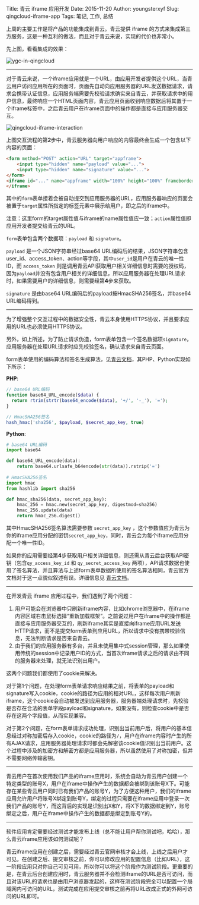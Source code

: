 Title: 青云 iframe 应用开发
Date: 2015-11-20
Author: youngsterxyf
Slug: qingcloud-iframe-app
Tags: 笔记, 工作, 总结

上周的主要工作是将产品的功能集成到青云。青云提供 iframe 的方式来集成第三方服务，这是一种互利的做法，而且对于青云来说，实现的代价也非常小。

先上图，看看集成的效果：

![ygc-in-qingcloud](https://raw.githubusercontent.com/youngsterxyf/youngsterxyf.github.com/master/assets/uploads/pics/ygc-in-qingcloud.png)

------

对于青云来说，一个iframe应用就是一个URL，由应用开发者提供这个URL，当青云用户访问应用所在的页面时，页面先自动向应用服务器的URL发送数据请求，请求会携带认证信息，应用服务端需要先校验请求确实来自青云，并获取请求中的用户信息，最终响应一个HTML页面内容，青云应用页面收到响应数据后将其置于一个iframe标签中，之后青云用户在iframe页面中的操作都是直接与应用服务器交互。

![qingcloud-iframe-interaction](https://raw.githubusercontent.com/youngsterxyf/youngsterxyf.github.com/master/assets/uploads/pics/qingcloud-iframe-interaction.png)

上图交互流程的第**2**步中，青云服务器向用户响应的内容最终会生成一个包含以下内容的页面：

```html
<form method="POST" action="URL" target="appframe">
    <input type="hidden" name="payload" value="...">
    <input type="hidden" name="signature" value="...">
</form>
<iframe id="..." name="appframe" width="100%" height="100%" frameborder="0">
</iframe>
```

其中的`form`表单接着会被自动提交到应用服务器的URL，应用服务器响应的页面会被置于`target`属性所指定的标签元素中展示给用户，即之后的iframe中。

注意：这里form的target属性值与iframe的name属性值应一致；`action`属性值即应用开发者提交给青云的URL。

`form`表单包含两个数据项：`payload` 和 `signature`。

`payload` 是一个JSON字符串经过base64 URL编码后的结果，JSON字符串包含user_id、access_token、action等字段，其中`user_id`是用户在青云的唯一性ID，而 `access_token` 则是调用青云API获取用户相关详细信息时需要的授权码，因为`payload`并没有包含用户相关的详细信息，所以应用服务器在处理URL请求时，如果需要用户的详细信息，则需要经第**4**步来获取。

`signature` 是由base64 URL编码后的payload按HmacSHA256签名，并base64 URL编码得到。

------

为了增强整个交互过程中的数据安全性，青云本身使用HTTPS协议，并且要求应用的URL也必须使用HTTPS协议。

另外，如上所述，为了防止请求伪造，form表单包含一个签名数据项`signature`，应用服务器在处理URL请求时应先校验签名，确认请求来自青云页面。

form表单使用的编码算法和签名生成算法，见[青云文档](https://docs.qingcloud.com/app/common/tutorial.html)，其PHP、Python实现如下所示：

**PHP**:

```php
// base64 URL编码
function base64_URL_encode($data) {
  return rtrim(strtr(base64_encode($data), '+/', '-_'), '=');
}

// HmacSHA256签名
hash_hmac('sha256', $payload, $secret_app_key, true)
```

**Python**:

```python
# base64 URL编码
import base64

def base64_URL_encode(data):
    return base64.urlsafe_b64encode(str(data)).rstrip('=')
    
# HmacSHA256签名
import hmac
from hashlib import sha256

def hmac_sha256(data, secret_app_key):
    hmac_256 = hmac.new(secret_app_key, digestmod=sha256)
    hmac_256.update(data)
    return hmac_256.digest()
```

其中HmacSHA256签名算法需要参数 `secret_app_key` ，这个参数值应为青云为你的iframe应用分配的密钥`secret_app_key`，同时，青云会为每个iframe应用分配一个唯一性ID。

如果你的应用需要经第**4**步获取用户相关详细信息，则还需从青云后台获取API密钥（包含`qy_access_key_id` 和 `qy_secret_access_key` 两项），API请求数据也使用了签名算法，并且算法与上述form表单数据所使用的签名算法相同，青云官方文档对于这一点貌似叙述有误。详细信息见 [青云文档](https://docs.qingcloud.com/app/common/tutorial.html#api)。

------

在开发青云 iframe 应用过程中，我们遇到了两个问题：

1. 用户可能会在浏览器中只刷新iframe内容，比如chrome浏览器中，在iframe内容区域右击鼠标选择“重新加载框架”。之前说过用户在iframe中的操作都是直接与应用服务器交互的，刷新iframe其实是直接向iframe应用URL发送HTTP请求，而不是提交form表单到应用URL，所以请求中没有携带校验信息，无法判断请求是否来自青云。
2. 由于我们的应用服务器有多台，并且未使用集中式session管理，那么如果使用传统的session中记录用户ID的方式，当首次iframe请求之后的请求由不同的服务器来处理，就无法识别出用户。

这两个问题我们都使用了cookie来解决。

对于第1个问题，在处理form表单请求响应结果之前，将表单的payload和signature写入cookie，cookie的路径为应用的相对URL，这样每次用户刷新iframe，这个cookie会自动被发送到应用服务器，服务器端处理请求时，先校验是否存在合法的表单字段payload和signature，如果没有，则检查cookie中是否存在这两个字段值，从而实现兼容。

对于第2个问题，在form表单请求成功处理，识别出当前用户后，将用户的基本信息经过对称加密后存入cookie，cookie的路径为`/`，用户在iframe内容时产生的所有AJAX请求，应用服务器处理请求时都会先解密该cookie值识别出当前用户。这个过程中涉及的加密方和解密方都是应用服务器，所以虽然使用了对称加密，但并不需要网络传输密钥。

------

青云用户在首次使用我们产品的iframe应用时，系统会自动为青云用户创建一个特定类型的账号X，用户在iframe中操作产生的数据都会被绑到该账号X下。可能存在某些青云用户同时已有我们产品的账号Y，为了方便这种用户，我们的iframe应用允许用户将账号X绑定到账号Y，绑定的过程只需要在iframe应用中登录一次我们产品的账号Y，而这背后的实现是识别出X和Y，将X下的数据绑定到Y，账号绑定之后，用户在iframe中操作产生的数据都是绑定到账号Y的。

------

软件应用肯定需要经过测试才能发布上线（总不能让用户帮你测试吧，哈哈），那么青云iframe应用该如何测试呢？

青云iframe应用在创建之后，需要经过青云官网审核才会上线，上线之后用户才可见。在创建之后、提交审核之前，你可以修改应用的配置信息（比如URL），这一阶段应用只对你自己可见可用，所以你可以将这个阶段作为测试阶段。更重要的是，在青云后台创建应用时，青云服务器并不会检测iframe的URL是否可访问，而且对该URL的请求也是由用户浏览器发起的，这样在测试阶段完全可以配置一个局域网内可访问的URL，测试完成在应用提交审核之前再将URL改成正式的外网可访问的URL即可。


